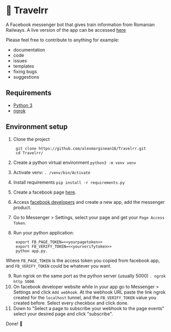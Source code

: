 # :steam_locomotive: Travelrr
A Facebook messenger bot that gives train information from Romanian Railways. 
A live version of the app can be accessed [here](https://www.facebook.com/Travelrr-334385437191241)

Please feel free to contribute to anything for example:
- documentation
- code
- issues
- templates
- fixing bugs
- suggestions

## Requirements

- [Python 3](https://www.python.org/downloads/)
- [ngrok](https://ngrok.com/)

## Environment setup

1. Clone the project
        
        git clone https://github.com/alexmarginean16/Travelrr.git
        cd Travelrr/

2. Create a python virtual environment `python3 -m venv venv`
3. Activate venv: `. /venv/bin/Activate`
4. Install requirements `pip install -r requirements.py`
5. Create a facebook page [here](https://www.facebook.com/pages/creation/).
6. Access [facebook developers](https://developers.facebook.com/) and create a new app, add the messenger product.
7. Go to Messenger > Settings, select your page and get your `Page Access Token`.
8. Run your python application:

        export FB_PAGE_TOKEN=<<yourpagetoken>> 
        export FB_VERIFY_TOKEN=<<yourverifytoken>>
        python app.py.

Where `FB_PAGE_TOKEN` is the access token you copied from facebook app, and `FB_VERIFY_TOKEN` could be whatever you want.

9. Run ngrok on the same port as the python server (usually 5000) `. ngrok http 5000`.
10. On facebook developer website while in your app go to Messenger > Settings and click `Add webhook`. At the webhook URL paste the link ngrok created for the `localhost` tunnel, and the `FB_VERIFY_TOKEN` value you created before. Select every checkbox and click done.
11. Down to "Select a page to subscribe your webhook to the page events" select your desired page and click "subscribe".

Done! :tada:
